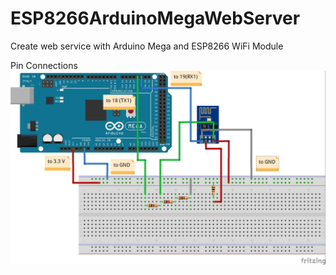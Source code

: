 # ESP8266ArduinoMegaWebServer
Create web service with Arduino Mega and ESP8266 WiFi Module

Pin Connections
![Basic Connection](https://raw.githubusercontent.com/gayanzampaths/ESP8266ArduinoMegaWebServer/master/CircuitSketches/ESP8266_with_Arduino_Mega.jpg)
